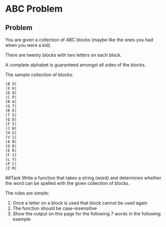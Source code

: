 # ABC Problem

## Problem
You are given a collection of ABC blocks (maybe like the ones you had when you were a kid).

There are twenty blocks with two letters on each block.

A complete alphabet is guaranteed amongst all sides of the blocks.

The sample collection of blocks:

```
(B O)
(X K)
(D Q)
(C P)
(N A)
(G T)
(R E)
(T G)
(Q D)
(F S)
(J W)
(H U)
(V I)
(A N)
(O B)
(E R)
(F S)
(L Y)
(P C)
(Z M)
```
##Task
Write a function that takes a string (word) and determines whether the word can be spelled with the given collection of blocks.


The rules are simple:
1. Once a letter on a block is used that block cannot be used again
2. The function should be case-insensitive
3. Show the output on this page for the following 7 words in the following example
